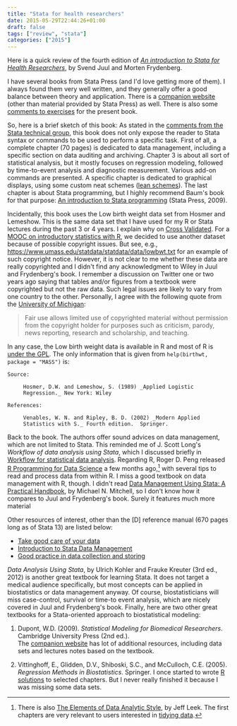 ```yaml
---
title: "Stata for health researchers"
date: 2015-05-29T22:44:26+01:00
draft: false
tags: ["review", "stata"]
categories: ["2015"]
---
```


Here is a quick review of the fourth edition of [*An introduction to Stata for Health Researchers*](http://www.stata.com/bookstore/introduction-stata-health-researchers/), by Svend Juul and Morten Frydenberg.

I have several books from Stata Press (and I'd love getting more of them). I always found them very well written, and they generally offer a good balance between theory and application. There is a [companion website](http://ph.au.dk/uddannelse/software/) (other than material provided by Stata Press) as well. There is also some [comments to exercises](http://goo.gl/rvUn2I) for the present book.

So, here is a brief sketch of this book: As stated in the [comments from the Stata technical group](http://goo.gl/jgQ79L), this book does not only expose the reader to Stata syntax or commands to be used to perform a specific task. First of all, a complete chapter (70 pages) is dedicated to data management, including a specific section on data auditing and archiving. Chapter 3 is about all sort of statistical analysis, but it mostly focuses on regression modeling, followed by time-to-event analysis and diagnostic measurement. Various add-on commands are presented. A specific chapter is dedicated to graphical displays, using some custom neat schemes ([lean schemes](http://www.stata-journal.com/article.html?article=gr0002)). The last chapter is about Stata programming, but I highly recommend Baum's book for that purpose: [An introduction to Stata programming](http://goo.gl/EefPeq) (Stata Press, 2009). 

Incidentally, this book uses the Low birth weight data set from Hosmer and Lemeshow. This is the same data set that I have used for my R or Stata lectures during the past 3 or 4 years. I explain why on [Cross Validated](http://stats.stackexchange.com/a/21504/930). For a [MOOC on introductory statistics with R](https://goo.gl/6NajP0), we decided to use another dataset because of possible copyright issues. But see, e.g., <https://www.umass.edu/statdata/statdata/data/lowbwt.txt> for an example of such copyright notice. However, it is not clear to me whether these data are really copyrighted and I didn't find any acknowledgment to Wiley in Juul and Frydenberg's book. I remember a discussion on Twitter one or two years ago saying that tables and/or figures from a textbook were copyrighted but not the raw data. Such legal issues are likely to vary from one country to the other. Personally, I agree with the following quote from the [University of Michigan](http://www.lib.umich.edu/node/2433):

> Fair use allows limited use of copyrighted material without permission from the copyright holder for purposes such as criticism, parody, news reporting, research and scholarship, and teaching.

In any case, the Low birth weight data is available in R and most of R is [under the GPL](http://www.r-project.org/Licenses/). The only information that is given from `help(birthwt, package = "MASS")` is:

```
Source:

     Hosmer, D.W. and Lemeshow, S. (1989) _Applied Logistic
     Regression._ New York: Wiley

References:

     Venables, W. N. and Ripley, B. D. (2002) _Modern Applied
     Statistics with S._ Fourth edition.  Springer.
```

Back to the book. The authors offer sound advices on data management, which are not limited to Stata. This reminded me of J. Scott Long's *Workflow of data analysis using Stata*, which I discussed briefly in [Workflow for statistical data analysis](http://goo.gl/PTh6ol). Regarding R, Roger D. Peng released [R Programming for Data Science](https://leanpub.com/rprogramming) a few months ago,[^1] with several tips to read and process data from within R. I miss a good textbook on data management with R, though. I didn't read [Data Management Using Stata: A Practical Handbook](http://goo.gl/fGCHHj), by Michael N. Mitchell, so I don't know how it compares to Juul and Frydenberg's book. Surely it features much more material

Other resources of interest, other than the [D] reference manual (670 pages long as of Stata 13) are listed below:

- [Take good care of your data](http://goo.gl/z3YWk9) 
- [Introduction to Stata Data Management](http://goo.gl/0Gs8xx)
- [Good practice in data collection and storing](http://wp.me/p315fp-zA)

*Data Analysis Using Stata*, by Ulrich Kohler and Frauke Kreuter (3rd ed., 2012) is another great textbook for learning Stata. It does not target a medical audience specifically, but most concepts can be applied in biostatistics or data management anyway. Of course, biostatisticians will miss case-control, survival or time-to event analysis, which are nicely covered in Juul and Frydenberg's book.
Finally, here are two other great textbooks for a Stata-oriented approach to biostatistical modeling:

1. Dupont, W.D. (2009). *Statistical Modeling for Biomedical Researchers*. Cambridge University Press (2nd ed.).  
The [companion website](http://biostat.mc.vanderbilt.edu/dupontwd/wddtext/) has lot of additional resources, including data sets and lectures notes based on the textbook.

2. Vittinghoff, E., Glidden, D.V., Shiboski, S.C., and McCulloch, C.E. (2005). *Regression Methods in Biostatistics*. Springer. I once started to wrote [R solutions](/articles/tech/RMB/) to selected chapters. But I never really finished it because I was missing some data sets.

[^1]: There is also [The Elements of Data Analytic Style](https://leanpub.com/datastyle), by Jeff Leek. The first chapters are very relevant to users interested in [tidying data](http://vita.had.co.nz/papers/tidy-data.pdf).
